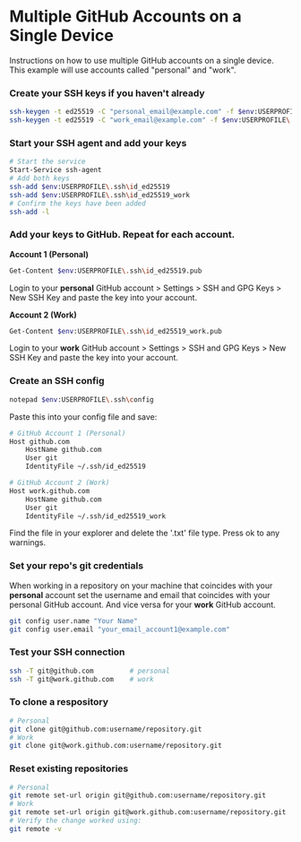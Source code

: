 # Multiple GitHub Accounts on a Single Device
Instructions on how to use multiple GitHub accounts on a single device.
This example will use accounts called "personal" and "work".


### Create your SSH keys if you haven't already
```bash
ssh-keygen -t ed25519 -C "personal_email@example.com" -f $env:USERPROFILE\.ssh\id_ed25519
ssh-keygen -t ed25519 -C "work_email@example.com" -f $env:USERPROFILE\.ssh\id_ed25519_work
```


### Start your SSH agent and add your keys
```bash
# Start the service
Start-Service ssh-agent
# Add both keys
ssh-add $env:USERPROFILE\.ssh\id_ed25519
ssh-add $env:USERPROFILE\.ssh\id_ed25519_work
# Confirm the keys have been added
ssh-add -l
```

### Add your keys to GitHub. Repeat for each account.
**Account 1 (Personal)**
```bash
Get-Content $env:USERPROFILE\.ssh\id_ed25519.pub
```
Login to your **personal** GitHub account > Settings > SSH and GPG Keys > New SSH Key and paste the key into your account.

**Account 2 (Work)**
```bash
Get-Content $env:USERPROFILE\.ssh\id_ed25519_work.pub
```
Login to your **work** GitHub account > Settings > SSH and GPG Keys > New SSH Key and paste the key into your account.


### Create an SSH config
```bash
notepad $env:USERPROFILE\.ssh\config
```
Paste this into your config file and save:
```bash
# GitHub Account 1 (Personal)
Host github.com
    HostName github.com
    User git
    IdentityFile ~/.ssh/id_ed25519

# GitHub Account 2 (Work)
Host work.github.com
    HostName github.com
    User git
    IdentityFile ~/.ssh/id_ed25519_work
```
Find the file in your explorer and delete the '.txt' file type. Press ok to any warnings.


### Set your repo's git credentials
When working in a repository on your machine that coincides with your **personal** account set the username and email that coincides with your personal GitHub account. And vice versa for your **work** GitHub account.
```bash
git config user.name "Your Name"
git config user.email "your_email_account1@example.com"
```


### Test your SSH connection
```bash
ssh -T git@github.com         # personal
ssh -T git@work.github.com    # work
```


### To clone a respository
```bash
# Personal
git clone git@github.com:username/repository.git
# Work
git clone git@work.github.com:username/repository.git
```


### Reset existing repositories
```bash
# Personal
git remote set-url origin git@github.com:username/repository.git
# Work
git remote set-url origin git@work.github.com:username/repository.git
# Verify the change worked using:
git remote -v
```
